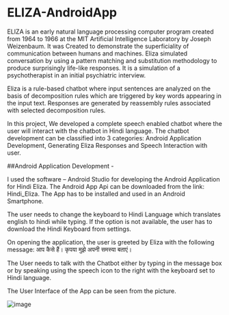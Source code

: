 # ELIZA-AndroidApp
ELIZA is an early natural language processing computer program created from 1964 to 1966 at the MIT Artificial Intelligence Laboratory by Joseph Weizenbaum. It was Created to demonstrate the superficiality of communication between humans and machines. Eliza simulated conversation by using a pattern matching and substitution methodology to produce surprisingly life-like responses. It is a simulation of a psychotherapist in an initial psychiatric interview.

Eliza is a rule-based chatbot where input sentences are analyzed on the basis of decomposition rules which are triggered by key words appearing in the input text. Responses are generated by reassembly rules associated with selected decomposition rules.

In this project, We developed a complete speech enabled  chatbot where the user will interact with the chatbot in Hindi language. The chatbot development can be classified into 3 categories: Android Application Development, Generating Eliza Responses and Speech Interaction with user.

##Android Application Development -

I used the software – Android Studio for developing the Android Application for Hindi Eliza.
The Android App Api can be downloaded from the link: Hindi_Eliza. The App has to be installed and used in an Android Smartphone.

The user needs to change the keyboard to Hindi Language which translates english to hindi while typing. If the option is not available, the user has to download the Hindi Keyboard from settings. 

On opening the application, the user is greeted by Eliza with the following message: आप कैसे हैं। कृपया मुझे अपनी समस्या बताएं।

The User needs to talk with the Chatbot either by typing in the message box or by speaking using 
the speech icon to the right with the keyboard set to Hindi language.

The User Interface of the App can be seen from the picture.

![image](https://user-images.githubusercontent.com/40790714/88953498-a7d73080-d2b6-11ea-8dc5-5b924621b1f2.png)
